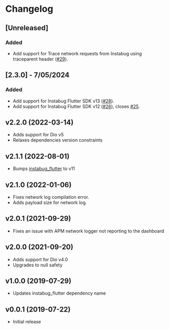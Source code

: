 # Changelog

## [Unreleased] 

### Added

- Add support for Trace network requests from Instabug using traceparent
  header ([#29](https://github.com/Instabug/Instabug-Dio-Interceptor/pull/29)).

## [2.3.0] - 7/05/2024

### Added

- Add support for Instabug Flutter SDK v13 ([#28](https://github.com/Instabug/Instabug-Dio-Interceptor/pull/28)).
- Add support for Instabug Flutter SDK v12 ([#26](https://github.com/Instabug/Instabug-Dio-Interceptor/pull/26)), closes [#25](https://github.com/Instabug/Instabug-Dio-Interceptor/issues/25).

## v2.2.0 (2022-03-14)

- Adds support for Dio v5
- Relaxes dependencies version constraints

## v2.1.1 (2022-08-01)

- Bumps [instabug_flutter](https://pub.dev/packages/instabug_flutter) to v11

## v2.1.0 (2022-01-06)

- Fixes network log compilation error.
- Adds payload size for network log.

## v2.0.1 (2021-09-29)

- Fixes an issue with APM network logger not reporting to the dashboard

## v2.0.0 (2021-09-20)

- Adds support for Dio v4.0
- Upgrades to null safety

## v1.0.0 (2019-07-29)

- Updates instabug_flutter dependency name

## v0.0.1 (2019-07-22)

- Initial release
